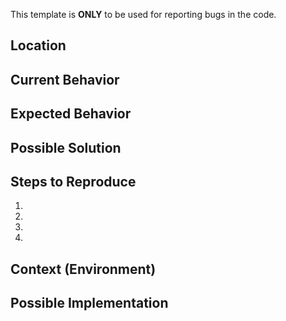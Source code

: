 This template is **ONLY** to be used for reporting bugs in the code.

<!--- Provide a summary of the issue in the Title-->

## Location
<!-- Please provide the link to the notebook which has the bug. -->

## Current Behavior
<!--- Tell us what happens instead of the expected behavior -->
<!-- Please also paste the entire error here, with the Traceback -->

## Expected Behavior
<!--- Not obligatory, Tell us what should happen instead -->

## Possible Solution
<!--- Not obligatory, but suggest a fix/reason for the bug, -->

## Steps to Reproduce
<!--- Please provide Unambiguous set of steps to -->
<!--- reproduce this bug. Include code to reproduce, if relevant -->
1.
2.
3.
4.

## Context (Environment)
<!-- Please mention if you faced this bug while running the notebook on colab or localhost-->
<!-- Please mention the python version you are using. -->
<!-- Please mention environment details such as operating system, conda or pip venv . -->
<!-- Please provide any more details you feel necessary -->

## Possible Implementation
<!--- Not obligatory, but suggest an idea for implementing addition or change -->
